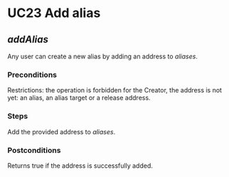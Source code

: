 # UC23 Add alias
## <i>addAlias</i>

Any user can create a new alias by adding an address to <i>aliases</i>.

### Preconditions
Restrictions: the operation is forbidden for the Creator, the address is not yet: an alias, an alias target or a release address.

### Steps
Add the provided address to <i>aliases</i>.

### Postconditions
Returns true if the address is successfully added.
